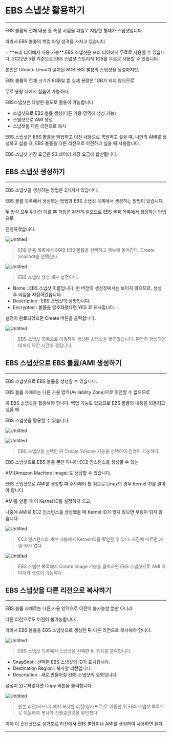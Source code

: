 # EBS 스냅샷 활용하기

---

EBS 볼륨의 전체 내용 중 특정 시점을 파일로 저장한 형태가 스냅샷입니다.

따라서 EBS 볼륨의 백업 파일 성격을 가지고 있습니다.

<aside>
💡 **프리 티어에서 사용 가능**
EBS 스냅샷은 프리 티어에서 무료로 사용할 수 있습니다.
2022년 5월 기준으로 EBS 스냅샷 스토리지 1GB를 무료로 사용할 수 있습니다.

</aside>

본인은 Ubuntu Linux가 설치된 8GB EBS 볼륨의 스냅샷을 생성하지만,

EBS 볼륨의 전체 크기가 8GB일 뿐 실제 용량은 1GB가 되지 않으므로 

무료 용량 내에서 실습이 가능하다.

EBS스냅샷은 다양한 용도로 활용이 가능합니다.

- 스냅샷으로 EBS 볼륨 생성(다른 가용 영역에 생성 가능)
- 스냅샷으로 AMI 생성
- 스냡샛을 다른 리전으로 복사

EBS 스냅샷은 EBS 볼륨을 백업하고 이전 내용으로 복원하고 싶을 때, 나만의 AMI를 생성하고 싶을 때, EBS 볼륨을 다른 리전으로 이전하고 싶을 때 사용합니다.

EBS 스냡샷 저장 요금은 S3 데이터 저장 요금에 합산됩니다.

## EBS 스냅샷 생성하기

---

EBS 스냅샷을 생성하는 방법은 2가지가 있습니다.

EBS 볼륨 목록에서 생성하는 방법과 EBS 스냅샷 목록에서 생성하는 방법이 있습니다.

두 방식 모두 위치만 다를 뿐 과정은 완전히 같으므로 EBS 볼륨 목록에서 생성하는 방법으로 

진행하겠습니다.

![Untitled](EBS%20%E1%84%89%E1%85%B3%E1%84%82%E1%85%A2%E1%86%B8%E1%84%89%E1%85%A3%E1%86%BA%20%E1%84%92%E1%85%AA%E1%86%AF%E1%84%8B%E1%85%AD%E1%86%BC%E1%84%92%E1%85%A1%E1%84%80%E1%85%B5%20174248a3de39474196010621287cd8a7/Untitled.png)

> EBS 볼륨 목록에서 8GIB EBS 볼륨을 선택하고 메뉴에 들어간다.
Create Snashot을 선택한다.
> 

![Untitled](EBS%20%E1%84%89%E1%85%B3%E1%84%82%E1%85%A2%E1%86%B8%E1%84%89%E1%85%A3%E1%86%BA%20%E1%84%92%E1%85%AA%E1%86%AF%E1%84%8B%E1%85%AD%E1%86%BC%E1%84%92%E1%85%A1%E1%84%80%E1%85%B5%20174248a3de39474196010621287cd8a7/Untitled%201.png)

> EBS 스냅샷 생성 세부 설정이다.
> 
- Name : EBS 스냅샷 이름입니다. 현 버전의 생성창에서는 보이지 않으므로, 생성 후 네임을 지정하겠습니다.
- Description : EBS 스냅샷의 설명입니다.
- Encrypted : 볼륨을 암호화했다면 YES 로 표시됩니다.

설정이 완료되었으면 Create 버튼을 클릭합니다.

![Untitled](EBS%20%E1%84%89%E1%85%B3%E1%84%82%E1%85%A2%E1%86%B8%E1%84%89%E1%85%A3%E1%86%BA%20%E1%84%92%E1%85%AA%E1%86%AF%E1%84%8B%E1%85%AD%E1%86%BC%E1%84%92%E1%85%A1%E1%84%80%E1%85%B5%20174248a3de39474196010621287cd8a7/Untitled%202.png)

> EBS 스냅샷 목록으로 이동하여 생성된 스냅샷을 확인했습니다.
완전히 생성되는데까지 약간 시간이 걸립니다.
> 

## EBS 스냅샷으로 EBS 볼륨/AMI 생성하기

---

EBS 스냅샷으로 EBS 볼륨을 생성할 수 있습니다.

EBS 볼륨 자체로는 다른 가용 영역(Avilability Zone)으로 이전할 수 없으므로

꼭 EBS 스냅샷을 활용해야 합니다. 백업 기능도 있으므로 EBS 볼륨의 내용을 되돌리고 싶을 때

EBS 스냅샷을 활용할 수 있습니다.

![Untitled](EBS%20%E1%84%89%E1%85%B3%E1%84%82%E1%85%A2%E1%86%B8%E1%84%89%E1%85%A3%E1%86%BA%20%E1%84%92%E1%85%AA%E1%86%AF%E1%84%8B%E1%85%AD%E1%86%BC%E1%84%92%E1%85%A1%E1%84%80%E1%85%B5%20174248a3de39474196010621287cd8a7/Untitled%203.png)

![Untitled](EBS%20%E1%84%89%E1%85%B3%E1%84%82%E1%85%A2%E1%86%B8%E1%84%89%E1%85%A3%E1%86%BA%20%E1%84%92%E1%85%AA%E1%86%AF%E1%84%8B%E1%85%AD%E1%86%BC%E1%84%92%E1%85%A1%E1%84%80%E1%85%B5%20174248a3de39474196010621287cd8a7/Untitled%204.png)

> EBS 스냅샷을 선택한 뒤 Create Volume 기능을 선택하여 진행이 가능하다.
> 

EBS 스냅샷으로 EBS 볼륨 뿐만 아니라 EC2 인스턴스를 생성할 수 있는 

AMI(Amazon Machine Image) 도 생성할 수 있습니다.

EBS 스냅샷으로 AMI를 생성할 때 주의해야 할 점으로 Linux의 경우 Kernel ID를 알아야 합니다.

AMI를 만들 때 이 Kernel ID를 설정하게 되고,

나중에 AMI로 EC2 인스턴스를 생성했을 때 Kernel ID가 맞지 않으면 부팅이 되지 않습니다.

![Untitled](EBS%20%E1%84%89%E1%85%B3%E1%84%82%E1%85%A2%E1%86%B8%E1%84%89%E1%85%A3%E1%86%BA%20%E1%84%92%E1%85%AA%E1%86%AF%E1%84%8B%E1%85%AD%E1%86%BC%E1%84%92%E1%85%A1%E1%84%80%E1%85%B5%20174248a3de39474196010621287cd8a7/Untitled%205.png)

> EC2 인스턴스의 세부 내용에서 Kernel ID를 확인할 수 있다.
사진에 따르면 커널 ID가 없다.
> 

![Untitled](EBS%20%E1%84%89%E1%85%B3%E1%84%82%E1%85%A2%E1%86%B8%E1%84%89%E1%85%A3%E1%86%BA%20%E1%84%92%E1%85%AA%E1%86%AF%E1%84%8B%E1%85%AD%E1%86%BC%E1%84%92%E1%85%A1%E1%84%80%E1%85%B5%20174248a3de39474196010621287cd8a7/Untitled%206.png)

> EBS 스냅샷 목록에서 Create Image 기능을 클릭하면
EBS 스냅샷으로 AMI 이미지가 생성이 가능하다.
> 

## EBS 스냅샷을 다른 리전으로 복사하기

---

EBS 볼륨 자체로는 다른 가용 영역으로 이전이 불가능할 뿐만 아니라

다른 리전으로도 이전이 불가능합니다.

따라서 EBS 볼륨을 EBS 스냅샷으로 생성한 뒤 다른 리전으로 복사해야 합니다.

![Untitled](EBS%20%E1%84%89%E1%85%B3%E1%84%82%E1%85%A2%E1%86%B8%E1%84%89%E1%85%A3%E1%86%BA%20%E1%84%92%E1%85%AA%E1%86%AF%E1%84%8B%E1%85%AD%E1%86%BC%E1%84%92%E1%85%A1%E1%84%80%E1%85%B5%20174248a3de39474196010621287cd8a7/Untitled%207.png)

> EBS 스냅샷 목록에서 스냅샷을 선택한 뒤 복사를 클릭합니다.
> 
- SnapShot : 선택한 EBS 스냅샷의 ID가 표시됩니다.
- Destination Region : 복사할 리전입니다.
- Description : 새로 만들어질 EBS 스냅샷의 설명입니다.

설정이 완료되었다면 Copy 버튼을 클릭합니다.

![Untitled](EBS%20%E1%84%89%E1%85%B3%E1%84%82%E1%85%A2%E1%86%B8%E1%84%89%E1%85%A3%E1%86%BA%20%E1%84%92%E1%85%AA%E1%86%AF%E1%84%8B%E1%85%AD%E1%86%BC%E1%84%92%E1%85%A1%E1%84%80%E1%85%B5%20174248a3de39474196010621287cd8a7/Untitled%208.png)

> 원본 리전(시드니) 에서 복사할 리전(싱가포르)로 이동한 뒤 
EBS 스냅샷 목록으로 이동하여 복사가 진행중인것을 확인했다.
> 

이제 이 스냅샷으로 싱가포르 리전에서 EBS 볼륨이나 AMI를 생성하여 사용하면 된다.

---